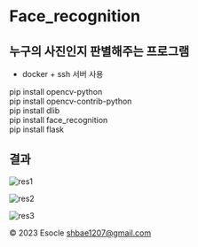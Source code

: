 # Face_recognition

## 누구의 사진인지 판별해주는 프로그램<br/> 
* docker + ssh 서버 사용

pip install opencv-python<br/> 
pip install opencv-contrib-python<br/> 
pip install dlib<br/> 
pip install face_recognition<br/> 
pip install flask<br/> 

## 결과
![res1](https://user-images.githubusercontent.com/91296140/222355237-15555389-a634-4cc8-a22e-8d539a961081.jpg)<br/> 

![res2](https://user-images.githubusercontent.com/91296140/222355270-a36ac71d-fc60-423a-a13a-89bb200e9055.jpg)<br/> 

![res3](https://user-images.githubusercontent.com/91296140/222355377-9c7dc6b0-a2d5-47ad-9986-9179819da4fe.jpg)<br/> 

© 2023 Esocle shbae1207@gmail.com
